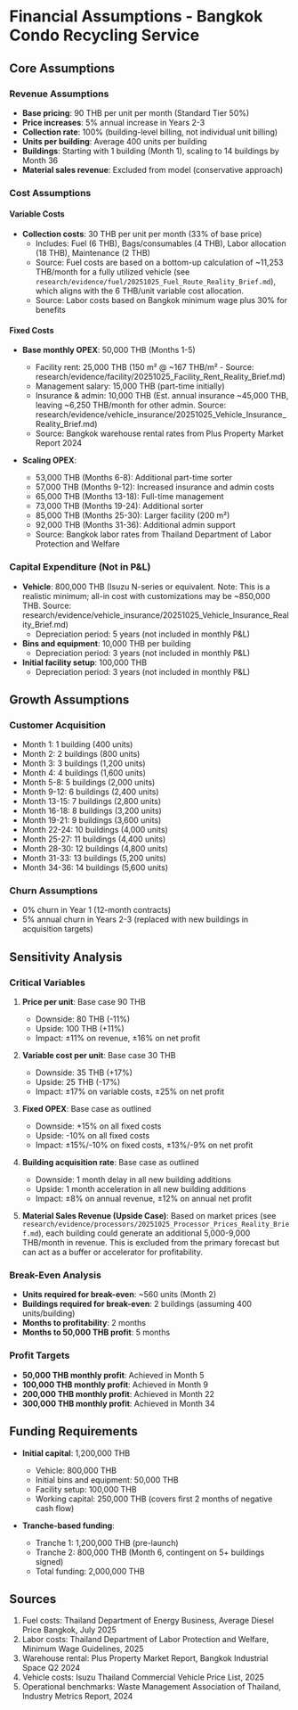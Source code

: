 # Financial Assumptions - Bangkok Condo Recycling Service

## Core Assumptions

### Revenue Assumptions
- **Base pricing**: 90 THB per unit per month (Standard Tier 50%)
- **Price increases**: 5% annual increase in Years 2-3
- **Collection rate**: 100% (building-level billing, not individual unit billing)
- **Units per building**: Average 400 units per building
- **Buildings**: Starting with 1 building (Month 1), scaling to 14 buildings by Month 36
- **Material sales revenue**: Excluded from model (conservative approach)

### Cost Assumptions

#### Variable Costs
- **Collection costs**: 30 THB per unit per month (33% of base price)
  - Includes: Fuel (6 THB), Bags/consumables (4 THB), Labor allocation (18 THB), Maintenance (2 THB)
  - Source: Fuel costs are based on a bottom-up calculation of ~11,253 THB/month for a fully utilized vehicle (see `research/evidence/fuel/20251025_Fuel_Route_Reality_Brief.md`), which aligns with the 6 THB/unit variable cost allocation.
  - Source: Labor costs based on Bangkok minimum wage plus 30% for benefits

#### Fixed Costs
- **Base monthly OPEX**: 50,000 THB (Months 1-5)
  - Facility rent: 25,000 THB (150 m² @ ~167 THB/m² - Source: research/evidence/facility/20251025_Facility_Rent_Reality_Brief.md)
  - Management salary: 15,000 THB (part-time initially)
  - Insurance & admin: 10,000 THB (Est. annual insurance ~45,000 THB, leaving ~6,250 THB/month for other admin. Source: research/evidence/vehicle_insurance/20251025_Vehicle_Insurance_Reality_Brief.md)
  - Source: Bangkok warehouse rental rates from Plus Property Market Report 2024

- **Scaling OPEX**:
  - 53,000 THB (Months 6-8): Additional part-time sorter
  - 57,000 THB (Months 9-12): Increased insurance and admin costs
  - 65,000 THB (Months 13-18): Full-time management
  - 73,000 THB (Months 19-24): Additional sorter
  - 85,000 THB (Months 25-30): Larger facility (200 m²)
  - 92,000 THB (Months 31-36): Additional admin support
  - Source: Bangkok labor rates from Thailand Department of Labor Protection and Welfare

### Capital Expenditure (Not in P&L)
- **Vehicle**: 800,000 THB (Isuzu N-series or equivalent. Note: This is a realistic minimum; all-in cost with customizations may be ~850,000 THB. Source: research/evidence/vehicle_insurance/20251025_Vehicle_Insurance_Reality_Brief.md)
  - Depreciation period: 5 years (not included in monthly P&L)
- **Bins and equipment**: 10,000 THB per building
  - Depreciation period: 3 years (not included in monthly P&L)
- **Initial facility setup**: 100,000 THB
  - Depreciation period: 3 years (not included in monthly P&L)

## Growth Assumptions

### Customer Acquisition
- Month 1: 1 building (400 units)
- Month 2: 2 buildings (800 units)
- Month 3: 3 buildings (1,200 units)
- Month 4: 4 buildings (1,600 units)
- Month 5-8: 5 buildings (2,000 units)
- Month 9-12: 6 buildings (2,400 units)
- Month 13-15: 7 buildings (2,800 units)
- Month 16-18: 8 buildings (3,200 units)
- Month 19-21: 9 buildings (3,600 units)
- Month 22-24: 10 buildings (4,000 units)
- Month 25-27: 11 buildings (4,400 units)
- Month 28-30: 12 buildings (4,800 units)
- Month 31-33: 13 buildings (5,200 units)
- Month 34-36: 14 buildings (5,600 units)

### Churn Assumptions
- 0% churn in Year 1 (12-month contracts)
- 5% annual churn in Years 2-3 (replaced with new buildings in acquisition targets)

## Sensitivity Analysis

### Critical Variables
1. **Price per unit**: Base case 90 THB
   - Downside: 80 THB (-11%)
   - Upside: 100 THB (+11%)
   - Impact: ±11% on revenue, ±16% on net profit

2. **Variable cost per unit**: Base case 30 THB
   - Downside: 35 THB (+17%)
   - Upside: 25 THB (-17%)
   - Impact: ±17% on variable costs, ±25% on net profit

3. **Fixed OPEX**: Base case as outlined
   - Downside: +15% on all fixed costs
   - Upside: -10% on all fixed costs
   - Impact: ±15%/-10% on fixed costs, ±13%/-9% on net profit

4. **Building acquisition rate**: Base case as outlined
   - Downside: 1 month delay in all new building additions
   - Upside: 1 month acceleration in all new building additions
   - Impact: ±8% on annual revenue, ±12% on annual net profit

5. **Material Sales Revenue (Upside Case)**: Based on market prices (see `research/evidence/processors/20251025_Processor_Prices_Reality_Brief.md`), each building could generate an additional 5,000-9,000 THB/month in revenue. This is excluded from the primary forecast but can act as a buffer or accelerator for profitability.

### Break-Even Analysis
- **Units required for break-even**: ~560 units (Month 2)
- **Buildings required for break-even**: 2 buildings (assuming 400 units/building)
- **Months to profitability**: 2 months
- **Months to 50,000 THB profit**: 5 months

### Profit Targets
- **50,000 THB monthly profit**: Achieved in Month 5
- **100,000 THB monthly profit**: Achieved in Month 9
- **200,000 THB monthly profit**: Achieved in Month 22
- **300,000 THB monthly profit**: Achieved in Month 34

## Funding Requirements
- **Initial capital**: 1,200,000 THB
  - Vehicle: 800,000 THB
  - Initial bins and equipment: 50,000 THB
  - Facility setup: 100,000 THB
  - Working capital: 250,000 THB (covers first 2 months of negative cash flow)

- **Tranche-based funding**:
  - Tranche 1: 1,200,000 THB (pre-launch)
  - Tranche 2: 800,000 THB (Month 6, contingent on 5+ buildings signed)
  - Total funding: 2,000,000 THB

## Sources
1. Fuel costs: Thailand Department of Energy Business, Average Diesel Price Bangkok, July 2025
2. Labor costs: Thailand Department of Labor Protection and Welfare, Minimum Wage Guidelines, 2025
3. Warehouse rental: Plus Property Market Report, Bangkok Industrial Space Q2 2024
4. Vehicle costs: Isuzu Thailand Commercial Vehicle Price List, 2025
5. Operational benchmarks: Waste Management Association of Thailand, Industry Metrics Report, 2024
